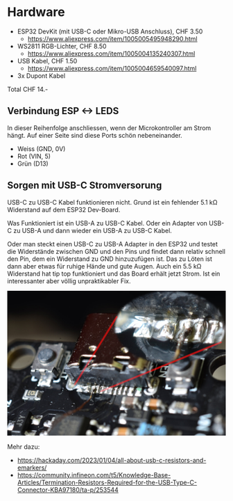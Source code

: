 # Hardware
  * ESP32 DevKit (mit USB-C oder Mikro-USB Anschluss), CHF 3.50
    * https://www.aliexpress.com/item/1005005495948290.html
  * WS2811 RGB-Lichter, CHF 8.50
    * https://www.aliexpress.com/item/1005004135240307.html
  * USB Kabel, CHF 1.50
    * https://www.aliexpress.com/item/1005004659540097.html
  * 3x Dupont Kabel

Total CHF 14.-


## Verbindung ESP <-> LEDS
In dieser Reihenfolge anschliessen, wenn der Microkontroller am Strom hängt.
Auf einer Seite sind diese Ports schön nebeneinander.
  * Weiss (GND, 0V)
  * Rot (VIN, 5)
  * Grün (D13)


## Sorgen mit USB-C Stromversorung
USB-C zu USB-C Kabel funktionieren nicht. Grund ist ein fehlender 5.1 kΩ Widerstand auf dem ESP32 Dev-Board.

Was Funktioniert ist ein USB-A zu USB-C Kabel. Oder ein Adapter von USB-C zu USB-A und dann wieder ein USB-A zu USB-C Kabel.

Oder man steckt einen USB-C zu USB-A Adapter in den ESP32 und testet die 
Widerstände zwischen GND und den Pins und findet dann relativ schnell den
Pin, dem ein Widerstand zu GND hinzuzufügen ist. Das zu Löten ist dann aber
etwas für ruhige Hände und gute Augen. Auch ein 5.5 kΩ Widerstand hat tip
top funktioniert und das Board erhält jetzt Strom. Ist ein interessanter
aber völlig unpraktikabler Fix.

![Löten für Feinmotoriker](missing_resistor.jpg)

Mehr dazu:
  * https://hackaday.com/2023/01/04/all-about-usb-c-resistors-and-emarkers/
  * https://community.infineon.com/t5/Knowledge-Base-Articles/Termination-Resistors-Required-for-the-USB-Type-C-Connector-KBA97180/ta-p/253544

